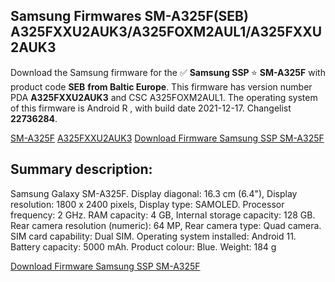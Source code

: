 <h2>Samsung Firmwares SM-A325F(SEB) A325FXXU2AUK3/A325FOXM2AUL1/A325FXXU2AUK3</h2>
Download the Samsung firmware for the ✅ <strong>Samsung SSP </strong> ⭐ <strong>SM-A325F</strong> with product code <strong>SEB</strong> <strong> from Baltic Europe</strong>. This firmware has version number PDA <strong>A325FXXU2AUK3</strong> and CSC A325FOXM2AUL1. The operating system of this firmware is Android R , with build date 2021-12-17. Changelist <strong>22736284</strong>.


[SM-A325F](https://samfirm.shop/samsung/model/SM-A325F)
[A325FXXU2AUK3](https://samfirm.shop/samsung/pda/A325FXXU2AUK3)
[Download Firmware Samsung SSP SM-A325F](https://samfirm.shop/samsung/firmware/483367)
<h2>Summary description:</h2>
<p>Samsung Galaxy SM-A325F. Display diagonal: 16.3 cm (6.4"), Display resolution: 1800 x 2400 pixels, Display type: SAMOLED. Processor frequency: 2 GHz. RAM capacity: 4 GB, Internal storage capacity: 128 GB. Rear camera resolution (numeric): 64 MP, Rear camera type: Quad camera. SIM card capability: Dual SIM. Operating system installed: Android 11. Battery capacity: 5000 mAh. Product colour: Blue. Weight: 184 g</p>


[Download Firmware Samsung SSP SM-A325F](https://samfirm.shop/samsung/firmware/483367)
